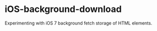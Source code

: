 iOS-background-download
=======================

Experimenting with iOS 7 background fetch storage of HTML elements.
